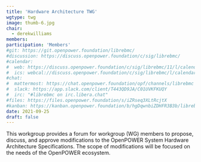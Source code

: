 ```yaml
---
title: 'Hardware Architecture TWG'
wgtype: twg
image: thumb-6.jpg
chair:
  - derekwilliams
members:
participation: 'Members'
#git: https://git.openpower.foundation/librebmc/
#discussion: https://discuss.openpower.foundation/c/sig/librebmc/
#calendar:
#  web: https://discuss.openpower.foundation/c/sig/librebmc/11/l/calendar
#  ics: webcal://discuss.openpower.foundation/c/sig/librebmc/l/calendar.ics
#chat:
#  mattermost: https://chat.openpower.foundation/opf/channels/librebmc
#  slack: https://app.slack.com/client/T443QD9JA/C01UVKFKUQY
#  irc: "#librebmc on irc.libera.chat"
#files: https://files.openpower.foundation/s/iZRseq3XLtRcjtX
#kanban: https://kanban.openpower.foundation/b/hgDqwnbiZDHFR3B3b/librebmc
date: 2021-09-25
draft: false
---
```


This workgroup provides a forum for workgroup (WG) members to propose, discuss, and
approve modifications to the OpenPOWER System Hardware Architecture Specifications.
The scope of modifications will be focused on the needs of the OpenPOWER ecosystem.
